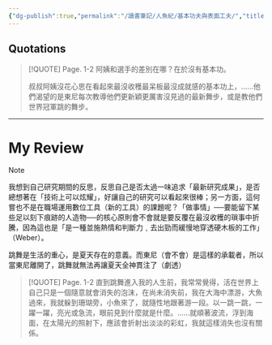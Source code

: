 ```yaml
---
{"dg-publish":true,"permalink":"/讀書筆記/人魚紀/基本功夫與表面工夫/","title":"基本功夫與表面工夫","tags":["📚日日讀寫做復健","reading_notes","literatures"],"noteIcon":"3","updated":"2025-05-10T22:00:28.155+08:00"}
---
```











## Quotations



> [!QUOTE] Page. 1-2 
>   阿姨和選手的差別在哪？在於沒有基本功。  
>   
> 叔叔阿姨沒花心思在看起來最沒收穫最呆板最沒成就感的基本功上，……他們渴望的是東尼每次教導他們更新穎更厲害沒見過的最新舞步，或是教他們世界冠軍跳的舞步。


---

# My Review


> [!NOTE] 
> 我想到自己研究期間的反思，反思自己是否太過一味追求「最新研究成果」，是否總想著在「技術上可以炫耀」，好讓自己的研究可以看起來很棒；另一方面，這何嘗也不是在職場運用數位工具（新的工具）的課題呢？「做事情」──要能留下某些足以刻下痕跡的人造物──的核心原則會不會就是要反覆在最沒收穫的瑣事中折騰，因為這也是「是一種並施熱情和判斷力﹐去出勁而緩慢地穿透硬木板的工作」（Weber）。
> 
> 跳舞是生活的重心，是夏天存在的意義。而東尼（會不會）是這樣的承載者，所以當東尼離開了，跳舞就無法再讓夏天全神貫注了（劇透）


> [!QUOTE] Page. 1-2 
> 直到跳舞進入我的人生前，我常常覺得，活在世界上自己只是一個隨意就會消失的泡沫，在尚未消失前，我在大海中漂游，大魚過來，我就躲到珊瑚旁，小魚來了，就隨性地跟著游一段。以一跳一跳，一躍一躍，亮光或急流，眼前見到什麼就是什麼。……就順著波流，浮到海面，在太陽光的照射下，應該會折射出淡淡的彩虹，我就這樣消失也沒有關係。